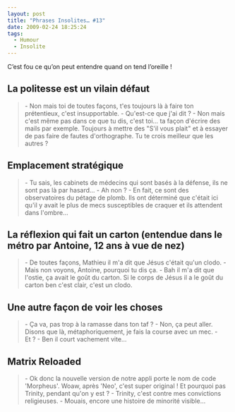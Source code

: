 ```yaml
---
layout: post
title: "Phrases Insolites… #13"
date: 2009-02-24 18:25:24
tags:
  - Humour
  - Insolite
---
```


C’est fou ce qu’on peut entendre quand on tend l’oreille&nbsp;!

<!-- more -->

## La politesse est un vilain défaut

> \- Non mais toi de toutes façons, t'es toujours là à faire ton prétentieux, c'est insupportable.
> \- Qu'est-ce que j'ai dit&nbsp;?
> \- Non mais c'est même pas dans ce que tu dis, c'est toi… ta façon d'écrire des mails par exemple. Toujours à mettre des "S'il vous plait" et à essayer de pas faire de fautes d'orthographe. Tu te crois meilleur que les autres&nbsp;?

## Emplacement stratégique

> \- Tu sais, les cabinets de médecins qui sont basés à la défense, ils ne sont pas là par hasard…
> \- Ah non&nbsp;?
> \- En fait, ce sont des observatoires du pétage de plomb. Ils ont déterminé que c'était ici qu'il y avait le plus de mecs susceptibles de craquer et ils attendent dans l'ombre…

## La réflexion qui fait un carton (entendue dans le métro par Antoine, 12 ans à vue de nez)

> \- De toutes façons, Mathieu il m'a dit que Jésus c'était qu'un clodo.
> \- Mais non voyons, Antoine, pourquoi tu dis ça.
> \- Bah il m'a dit que l'ostie, ça avait le goût du carton. Si le corps de Jésus il a le goût du carton ben c'est clair, c'est un clodo.

## Une autre façon de voir les choses

> \- Ça va, pas trop à la ramasse dans ton taf&nbsp;?
> \- Non, ça peut aller. Disons que là, métaphoriquement, je fais la course avec un mec.
> \- Et&nbsp;?
> \- Ben il court vachement vite…

## Matrix Reloaded

> \- Ok donc la nouvelle version de notre appli porte le nom de code 'Morpheus'. Woaw, après 'Neo', c'est super original&nbsp;! Et pourquoi pas Trinity, pendant qu'on y est&nbsp;?
> \- Trinity, c'est contre mes convictions religieuses.
> \- Mouais, encore une histoire de minorité visible…
